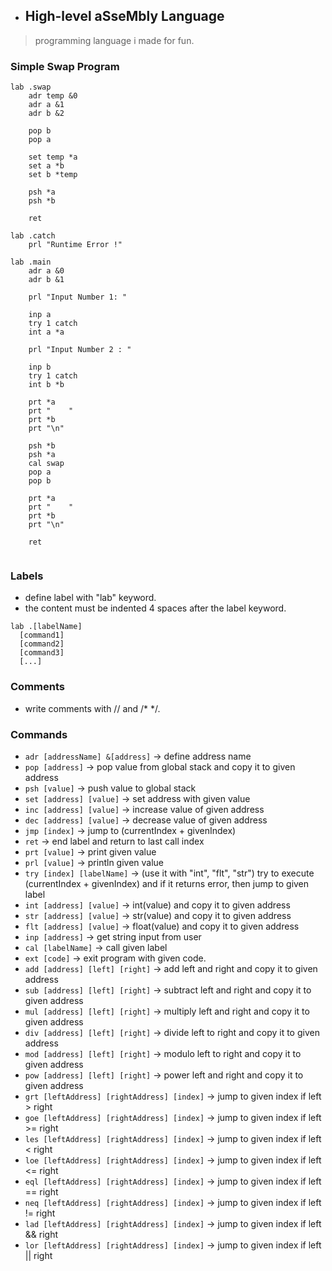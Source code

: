 - ## High-level aSseMbly Language

> programming language i made for fun.

### Simple Swap Program
```
lab .swap
    adr temp &0
    adr a &1
    adr b &2
    
    pop b
    pop a
    
    set temp *a
    set a *b
    set b *temp
    
    psh *a
    psh *b
    
    ret

lab .catch
    prl "Runtime Error !"

lab .main
    adr a &0
    adr b &1
    
    prl "Input Number 1: "
    
    inp a
    try 1 catch
    int a *a
    
    prl "Input Number 2 : "
    
    inp b
    try 1 catch
    int b *b
    
    prt *a
    prt "    "
    prt *b
    prt "\n"
    
    psh *b
    psh *a
    cal swap
    pop a
    pop b
    
    prt *a
    prt "    "
    prt *b
    prt "\n"
    
    ret
    
```

### Labels
- define label with "lab" keyword.
- the content must be indented 4 spaces after the label keyword.
```
lab .[labelName]
  [command1]
  [command2]
  [command3]
  [...]
```

### Comments
- write comments with // and /* */.

### Commands
- `adr [addressName] &[address]` -> define address name
- `pop [address]` -> pop value from global stack and copy it to given address
- `psh [value]` -> push value to global stack
- `set [address] [value]` -> set address with given value
- `inc [address] [value]` -> increase value of given address
- `dec [address] [value]` -> decrease value of given address
- `jmp [index]` -> jump to (currentIndex + givenIndex)
- `ret` -> end label and return to last call index
- `prt [value]` -> print given value
- `prl [value]` -> println given value
- `try [index] [labelName]` -> (use it with "int", "flt", "str") try to execute (currentIndex + givenIndex) and if it returns error, then jump to given label
- `int [address] [value]` -> int(value) and copy it to given address
- `str [address] [value]` -> str(value) and copy it to given address
- `flt [address] [value]` -> float(value) and copy it to given address
- `inp [address]` -> get string input from user
- `cal [labelName]` -> call given label
- `ext [code]` -> exit program with given code.
- `add [address] [left] [right]` -> add left and right and copy it to given address
- `sub [address] [left] [right]` -> subtract left and right and copy it to given address
- `mul [address] [left] [right]` -> multiply left and right and copy it to given address
- `div [address] [left] [right]` -> divide left to right and copy it to given address
- `mod [address] [left] [right]` -> modulo left to right and copy it to given address
- `pow [address] [left] [right]` -> power left and right and copy it to given address
- `grt [leftAddress] [rightAddress] [index]` -> jump to given index if left > right
- `goe [leftAddress] [rightAddress] [index]` -> jump to given index if left >= right
- `les [leftAddress] [rightAddress] [index]` -> jump to given index if left < right
- `loe [leftAddress] [rightAddress] [index]` -> jump to given index if left <= right
- `eql [leftAddress] [rightAddress] [index]` -> jump to given index if left == right
- `neq [leftAddress] [rightAddress] [index]` -> jump to given index if left != right
- `lad [leftAddress] [rightAddress] [index]` -> jump to given index if left && right
- `lor [leftAddress] [rightAddress] [index]` -> jump to given index if left || right

  
